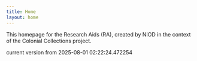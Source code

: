```yaml
---
title: Home
layout: home
---
```


This homepage for the Research Aids (RA), created by NIOD in the context of the Colonial Collections project. 


current version from 2025-08-01 02:22:24.472254